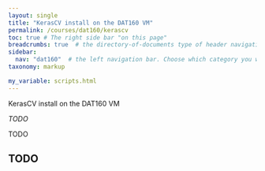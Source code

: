 ```yaml
---
layout: single
title: "KerasCV install on the DAT160 VM"
permalink: /courses/dat160/kerascv
toc: true # The right side bar "on this page"
breadcrumbs: true  # the directory-of-documents type of header navigation
sidebar:
  nav: "dat160"  # the left navigation bar. Choose which category you want.
taxonomy: markup

my_variable: scripts.html
---
```


KerasCV install on the DAT160 VM

*TODO*

TODO

## TODO
